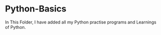 # Python-Basics
In This Folder, I have added all my Python practise programs and Learnings of Python.
